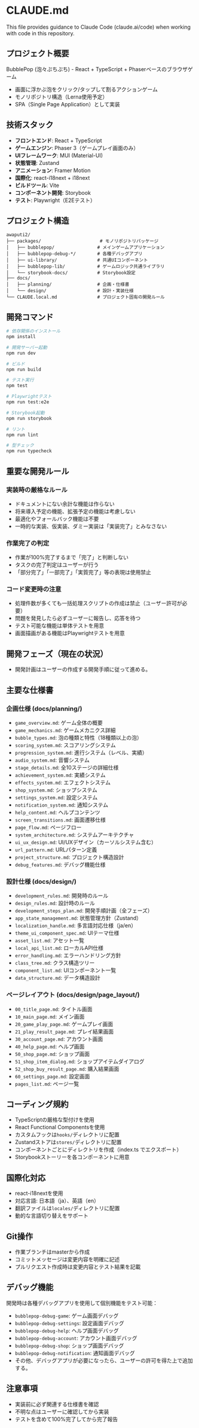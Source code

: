 # CLAUDE.md

This file provides guidance to Claude Code (claude.ai/code) when working with code in this repository.

## プロジェクト概要

BubblePop (泡々ぷちぷち) - React + TypeScript + Phaserベースのブラウザゲーム
- 画面に浮かぶ泡をクリック/タップして割るアクションゲーム
- モノリポジトリ構造（Lerna使用予定）
- SPA（Single Page Application）として実装

## 技術スタック

- **フロントエンド**: React + TypeScript
- **ゲームエンジン**: Phaser 3（ゲームプレイ画面のみ）
- **UIフレームワーク**: MUI (Material-UI)
- **状態管理**: Zustand
- **アニメーション**: Framer Motion
- **国際化**: react-i18next + i18next
- **ビルドツール**: Vite
- **コンポーネント開発**: Storybook
- **テスト**: Playwright（E2Eテスト）

## プロジェクト構造

```
awaputi2/
├── packages/                      # モノリポジトリパッケージ
│   ├── bubblepop/                # メインゲームアプリケーション
│   ├── bubblepop-debug-*/        # 各種デバッグアプリ
│   ├── ui-library/               # 共通UIコンポーネント
│   ├── bubblepop-lib/            # ゲームロジック共通ライブラリ
│   └── storybook-docs/           # Storybook設定
├── docs/
│   ├── planning/                 # 企画・仕様書
│   └── design/                   # 設計・実装仕様
└── CLAUDE.local.md               # プロジェクト固有の開発ルール
```

## 開発コマンド

```bash
# 依存関係のインストール
npm install

# 開発サーバー起動
npm run dev

# ビルド
npm run build

# テスト実行
npm test

# Playwrightテスト
npm run test:e2e

# Storybook起動
npm run storybook

# リント
npm run lint

# 型チェック
npm run typecheck
```

## 重要な開発ルール

### 実装時の厳格なルール
- ドキュメントにない余計な機能は作らない
- 将来導入予定の機能、拡張予定の機能は考慮しない
- 最適化やフォールバック機能は不要
- 一時的な実装、仮実装、ダミー実装は「実装完了」とみなさない

### 作業完了の判定
- 作業が100%完了するまで「完了」と判断しない
- タスクの完了判定はユーザーが行う
- 「部分完了」「一部完了」「実質完了」等の表現は使用禁止

### コード変更時の注意
- 処理件数が多くても一括処理スクリプトの作成は禁止（ユーザー許可が必要）
- 問題を発見したら必ずユーザーに報告し、応答を待つ
- テスト可能な機能は単体テストを用意
- 画面描画がある機能はPlaywrightテストを用意

## 開発フェーズ（現在の状況）

- 開発計画はユーザーの作成する開発手順に従って進める。

## 主要な仕様書

### 企画仕様 (docs/planning/)
- `game_overview.md`: ゲーム全体の概要
- `game_mechanics.md`: ゲームメカニクス詳細
- `bubble_types.md`: 泡の種類と特性（18種類以上の泡）
- `scoring_system.md`: スコアリングシステム
- `progression_system.md`: 進行システム（レベル、実績）
- `audio_system.md`: 音響システム
- `stage_details.md`: 全10ステージの詳細仕様
- `achievement_system.md`: 実績システム
- `effects_system.md`: エフェクトシステム
- `shop_system.md`: ショップシステム
- `settings_system.md`: 設定システム
- `notification_system.md`: 通知システム
- `help_content.md`: ヘルプコンテンツ
- `screen_transitions.md`: 画面遷移仕様
- `page_flow.md`: ページフロー
- `system_architecture.md`: システムアーキテクチャ
- `ui_ux_design.md`: UI/UXデザイン（カーソルシステム含む）
- `url_pattern.md`: URLパターン定義
- `project_structure.md`: プロジェクト構造設計
- `debug_features.md`: デバッグ機能仕様

### 設計仕様 (docs/design/)
- `development_rules.md`: 開発時のルール
- `design_rules.md`: 設計時のルール
- `development_steps_plan.md`: 開発手順計画（全フェーズ）
- `app_state_management.md`: 状態管理方針（Zustand）
- `localization_handle.md`: 多言語対応仕様（ja/en）
- `theme_ui_component_spec.md`: UIテーマ仕様
- `asset_list.md`: アセット一覧
- `local_api_list.md`: ローカルAPI仕様
- `error_handling.md`: エラーハンドリング方針
- `class_tree.md`: クラス構造ツリー
- `component_list.md`: UIコンポーネント一覧
- `data_structure.md`: データ構造設計

### ページレイアウト (docs/design/page_layout/)
- `00_title_page.md`: タイトル画面
- `10_main_page.md`: メイン画面
- `20_game_play_page.md`: ゲームプレイ画面
- `21_play_result_page.md`: プレイ結果画面
- `30_account_page.md`: アカウント画面
- `40_help_page.md`: ヘルプ画面
- `50_shop_page.md`: ショップ画面
- `51_shop_item_dialog.md`: ショップアイテムダイアログ
- `52_shop_buy_result_page.md`: 購入結果画面
- `60_settings_page.md`: 設定画面
- `pages_list.md`: ページ一覧

## コーディング規約

- TypeScriptの厳格な型付けを使用
- React Functional Componentsを使用
- カスタムフックは`hooks/`ディレクトリに配置
- Zustandストアは`stores/`ディレクトリに配置
- コンポーネントごとにディレクトリを作成（index.ts でエクスポート）
- Storybookストーリーを各コンポーネントに用意

## 国際化対応

- react-i18nextを使用
- 対応言語: 日本語（ja）、英語（en）
- 翻訳ファイルは`locales/`ディレクトリに配置
- 動的な言語切り替えをサポート

## Git操作

- 作業ブランチはmasterから作成
- コミットメッセージは変更内容を明確に記述
- プルリクエスト作成時は変更内容とテスト結果を記載

## デバッグ機能

開発時は各種デバッグアプリを使用して個別機能をテスト可能：
- `bubblepop-debug-game`: ゲーム画面デバッグ
- `bubblepop-debug-settings`: 設定画面デバッグ
- `bubblepop-debug-help`: ヘルプ画面デバッグ
- `bubblepop-debug-account`: アカウント画面デバッグ
- `bubblepop-debug-shop`: ショップ画面デバッグ
- `bubblepop-debug-notification`: 通知画面デバッグ
- その他、デバッグアプリが必要になったら、ユーザーの許可を得た上で追加する。

## 注意事項

- 実装前に必ず関連する仕様書を確認
- 不明な点はユーザーに確認してから実装
- テストを含めて100%完了してから完了報告